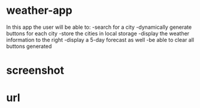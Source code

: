 # weather-app
In this app the user will be able to:
-search for a city
-dynamically generate buttons for each city
-store the cities in local storage
-display the weather information to the right
-display a 5-day forecast as well
-be able to clear all buttons generated

# screenshot

# url 